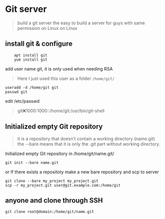 # Git server
> build a git server
> the easy to build a server for guys with same permission on Linux
> on Linux

## install git & configure
```shell
	apt install git
	yum install git
```

add user name git, it is only used when needing RSA

>Here I just used this user as a folder  `/home/git/`

```shell
useradd -d /home/git git
passwd git
```

edit /etc/passwd

> git:x:1000:1000::/home/git:/usr/bin/git-shell

## Initialized empty Git repository
> it is a repository that doesn’t contain a working directory (name.git)
> the --bare means that it is only the .git part without working directory.

Initialized empty Git repository in /home/git/name.git/

```shell
git init --bare name.git
```

or If there exists a repositoty
make a new bare repository and scp to server

```shell
git clone --bare my_project my_project.git
scp -r my_project.git user@git.example.com:/home/git
```


## anyone and clone through SSH

```shell
git clone root@domain:/home/git/name.git
```



